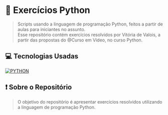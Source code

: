 # 💭 Exercícios Python
> Scripts usando a linguagem de programação Python, feitos a partir de aulas para iniciantes no assunto. <br>
> Esse repositório contém exercícios resolvidos por Vitória de Valois, a partir das propostas do @Curso em Vídeo, no curso Python.

## 💻 Tecnologias Usadas

[![PYTHON](https://img.shields.io/badge/Python-3776AB?style=for-the-badge&logo=python&logoColor=white)](#)

## ❗ Sobre o Repositório
> O objetivo do repositório é apresentar exercícios resolvidos utilizando a linguagem de programação Python.
